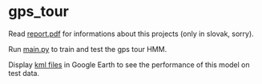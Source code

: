 # gps_tour

Read [report.pdf](report.pdf) for informations about this projects (only in slovak, sorry).

Run [main.py](main.py) to train and test the gps tour HMM.

Display [kml files](kml) in Google Earth to see the performance of this model on test data.
